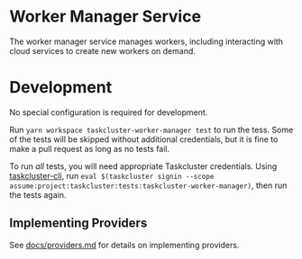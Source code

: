 # Worker Manager Service

The worker manager service manages workers, including interacting with cloud services to create new workers on demand.

# Development

No special configuration is required for development.

Run `yarn workspace taskcluster-worker-manager test` to run the tess.
Some of the tests will be skipped without additional credentials, but it is fine to make a pull request as long as no tests fail.

To run *all* tests, you will need appropriate Taskcluster credentials.
Using [taskcluster-cli](https://github.com/taskcluster/taskcluster-cli), run `eval $(taskcluster signin --scope assume:project:taskcluster:tests:taskcluster-worker-manager)`, then run the tests again.

## Implementing Providers

See [docs/providers.md](docs/providers.md) for details on implementing providers.
